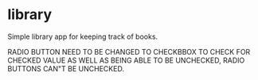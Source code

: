 # library

Simple library app for keeping track of books.



RADIO BUTTON NEED TO BE CHANGED TO CHECKBBOX TO CHECK FOR CHECKED VALUE AS WELL AS BEING ABLE TO BE UNCHECKED, RADIO BUTTONS
CAN"T BE UNCHECKED.